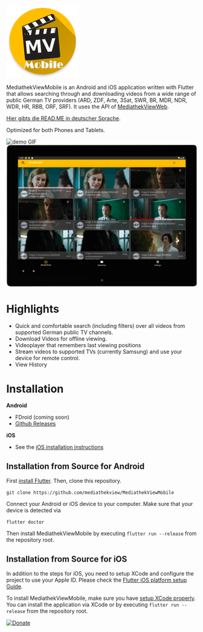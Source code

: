 ![logo](assets/launcher/ic_launcher.png)

MediathekViewMobile is an Android and iOS application written with Flutter that allows searching through and downloading videos from
a wide range of public German TV providers (ARD, ZDF, Arte, 3Sat, SWR, BR, MDR, NDR, WDR, HR, RBB, ORF, SRF).
It uses the API of [MediathekViewWeb](https://mediathekviewweb.de/).

[Hier gibts die READ.ME in deutscher Sprache]().

Optimized for both Phones and Tablets.

![demo GIF](assets/gif/Mobile.gif)
![demo GIF](assets/gif/Tablet.png)

# Highlights

- Quick and comfortable search (including filters) over all videos from supported German public TV channels.
- Download Videos for offline viewing.
- Videoplayer that remembers last viewing positions
- Stream videos to supported TVs (currently Samsung) and use your device for remote control.
- View History

# Installation
 
**Android**
 - FDroid (coming soon)
 - [Github Releases](https://github.com/mediathekview/MediathekViewMobile/releases/)  
 
**iOS**
  - See the [iOS installation instructions](docs/install-ios.md)

## Installation from Source for Android

First [install Flutter](https://flutter.dev/docs/get-started/install).
Then, clone this repository.

```
git clone https://github.com/mediathekview/MediathekViewMobile
```

Connect your Android or iOS device to your computer.
Make sure that your device is detected via
```
flutter doctor
```

Then install MediathekViewMobile by executing `flutter run --release` from the repository root.

## Installation from Source for iOS

In addition to the steps for iOS, you need to setup XCode and configure the project to use your Apple ID.
Please check the [Flutter iOS platform setup Guide](https://flutter.dev/docs/get-started/install/macos#platform-setup).

To install MediathekViewMobile, make sure you have [setup XCode properly](https://flutter.dev/docs/get-started/install/macos#platform-setup).
You can install the application via XCode or by executing `flutter run --release` from the repository root.
 
[![Donate](https://img.shields.io/badge/Donate-PayPal-green.svg)](https://paypal.me/danielfoehr)
